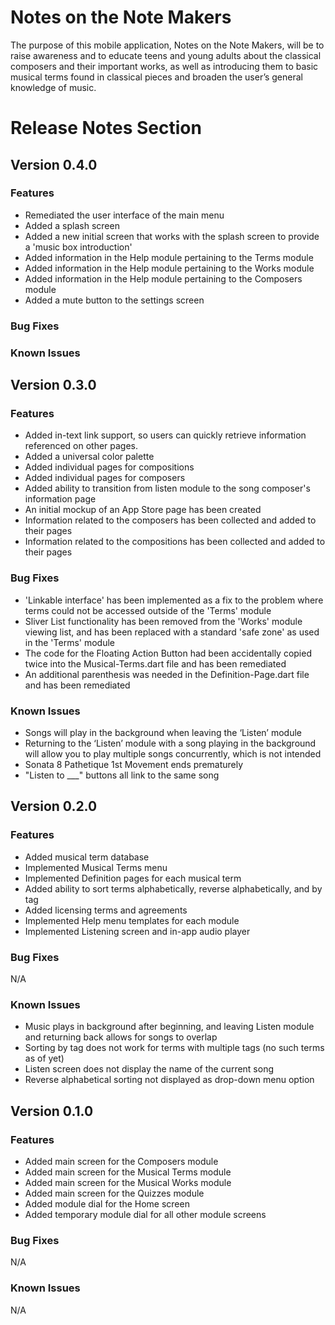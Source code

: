 # Notes on the Note Makers
The purpose of this mobile application, Notes on the Note Makers, will be to raise awareness and to educate teens and young adults about the classical composers and their important works, as well as introducing them to basic musical terms found in classical pieces and broaden the user’s general knowledge of music. 
# Release Notes Section
## Version 0.4.0
### Features
 - Remediated the user interface of the main menu
 - Added a splash screen
 - Added a new initial screen that works with the splash screen to provide a 'music box introduction'
 - Added information in the Help module pertaining to the Terms module
 - Added information in the Help module pertaining to the Works module
 - Added information in the Help module pertaining to the Composers module
 - Added a mute button to the settings screen
### Bug Fixes
### Known Issues
## Version 0.3.0
### Features
 - Added in-text link support, so users can quickly retrieve information referenced on other pages. 
 - Added a universal color palette 
 - Added individual pages for compositions 
 - Added individual pages for composers 
 - Added ability to transition from listen module to the song composer's information page
 - An initial mockup of an App Store page has been created 
 - Information related to the composers has been collected and added to their pages 
 - Information related to the compositions has been collected and added to their pages 
### Bug Fixes
 - 'Linkable interface' has been implemented as a fix to the problem where terms could not be accessed outside of the 'Terms' module
 - Sliver List functionality has been removed from the 'Works' module viewing list, and has been replaced with a standard 'safe zone' as used in the 'Terms' module
 - The code for the Floating Action Button had been accidentally copied twice into the Musical-Terms.dart file and has been remediated
 - An additional parenthesis was needed in the Definition-Page.dart file and has been remediated 
### Known Issues
- Songs will play in the background when leaving the ‘Listen’ module 
- Returning to the ‘Listen’ module with a song playing in the background will allow you to play multiple songs concurrently, which is not intended 
- Sonata 8 Pathetique 1st Movement ends prematurely 
- "Listen to ___" buttons all link to the same song
## Version 0.2.0
### Features
- Added musical term database 
- Implemented Musical Terms menu 
- Implemented Definition pages for each musical term 
- Added ability to sort terms alphabetically, reverse alphabetically, and by tag
- Added licensing terms and agreements
- Implemented Help menu templates for each module 
- Implemented Listening screen and in-app audio player

### Bug Fixes
N/A
### Known Issues
- Music plays in background after beginning, and leaving Listen module and returning back allows for songs to overlap
- Sorting by tag does not work for terms with multiple tags (no such terms as of yet) 
- Listen screen does not display the name of the current song 
- Reverse alphabetical sorting not displayed as drop-down menu option 

## Version 0.1.0
### Features
- Added main screen for the Composers module
- Added main screen for the Musical Terms module 
- Added main screen for the Musical Works module 
- Added main screen for the Quizzes module
- Added module dial for the Home screen
- Added temporary module dial for all other module screens

### Bug Fixes
N/A
### Known Issues
N/A
